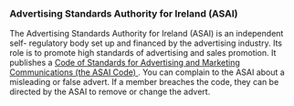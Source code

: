 ###  Advertising Standards Authority for Ireland (ASAI)

The Advertising Standards Authority for Ireland (ASAI) is an independent self-
regulatory body set up and financed by the advertising industry. Its role is
to promote high standards of advertising and sales promotion. It publishes a [
Code of Standards for Advertising and Marketing Communications (the ASAI Code)
](https://www.asai.ie/asaicode/) . You can complain to the ASAI about a
misleading or false advert. If a member breaches the code, they can be
directed by the ASAI to remove or change the advert.
